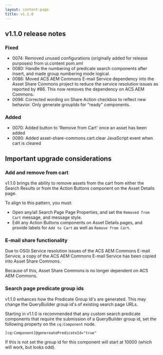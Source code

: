 ```yaml
---
layout: content-page
title: v1.1.0
---
```


## v1.1.0 release notes

### Fixed
- 0074: Removed unused configurations (originally added for release purposes) from ui.content pom.xml
- 0080: Handle the numbering of predicate search components after insert, and made group numbering mode logical.
- 0086: Moved ACS AEM Commons E-mail Service dependency into the Asset Share Commons project to reduce the service resolution issues as reported by #86. This now removes the dependency on ACS AEM Commons.
- 0096: Corrected wording on Share Action checkbox to reflect new behavior. Only generate groupIds for "ready" components.

### Added
- 0070: Added button to 'Remove from Cart' once an asset has been added
- 0090: Added asset-share-commons.cart.clear JavaScript event when cart is cleared


## Important upgrade considerations

### Add and remove from cart

v1.1.0 brings the ability to remove assets from the cart from either the Search Results or from the Action Buttons component on the Asset Details page.

To align to this pattern, you must:

* Open any/all Search Page Page Properties, and set the `Removed from Cart` message, and message style.
* Edit any Action Buttons components on Asset Details pages, and provide labels for `Add to Cart` as well as `Remove from Cart`.

### E-mail share functionality

Due to OSGi Service resolution issues of the ACS AEM Commons E-mail Service, a copy of the ACS AEM Commons E-mail Service has been copied into Asset Share Commons.

Because of this, Asset Share Commons is no longer dependent on ACS AEM Commons. 

### Search page predicate group ids

v1.1.0 enhances how the Predicate Group Id's are generated. This may change the QueryBuilder group id's of existing search page URLs. 

Starting in v1.1.0 is recommended that any custom search predicate components that require the submission of a QueryBuilder group id, set the following property on the `cq:Component` node.

```
[cq:Component]@genereatePredicateId="true"
```

If this is not set the group id for this component will start at 10000 (which will work, but looks odd).
